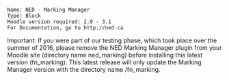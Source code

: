 
    Name: NED - Marking Manager
    Type: Block
    Moodle version required: 2.9 - 3.1
    For Documentation, go to http://ned.ca 

Important: If you were part of our testing phase, which took place over the summer of 2016, please remove the NED Marking Manager plugin from your Moodle site (directory name ned_marking) before installing this latest version (fn_marking). This latest release will only update the Marking Manager version with the directory name /fn_marking. 


